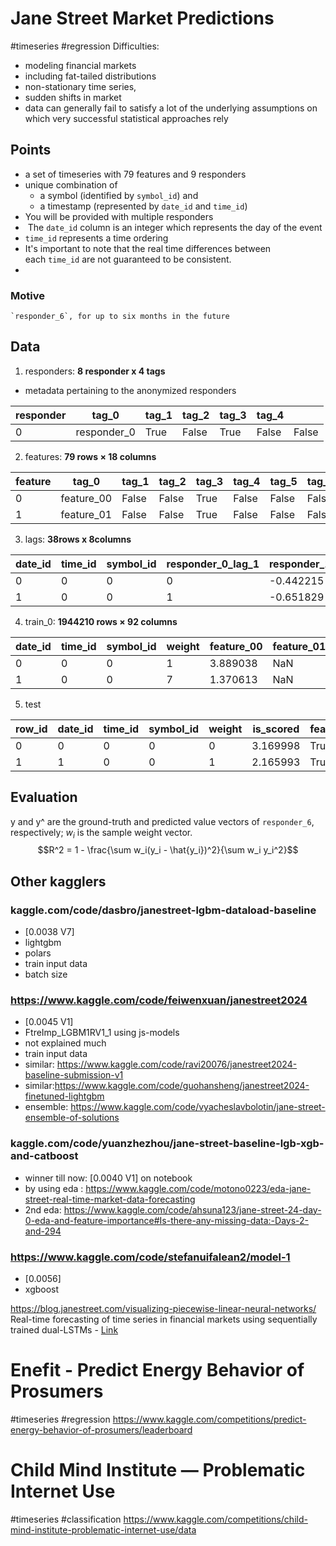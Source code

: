 
# Jane Street Market Predictions
#timeseries #regression 
Difficulties:
* modeling financial markets
* including fat-tailed distributions
* non-stationary time series,
* sudden shifts in market
* data can generally fail to satisfy a lot of the underlying assumptions on which very successful statistical approaches rely

## Points
- a set of timeseries with 79 features and 9 responders
- unique combination of 
	- a symbol (identified by `symbol_id`) and 
	- a timestamp (represented by `date_id` and `time_id`)
- You will be provided with multiple responders
-  The `date_id` column is an integer which represents the day of the event
- `time_id` represents a time ordering
- It's important to note that the real time differences between each `time_id` are not guaranteed to be consistent.
- 
### Motive
	`responder_6`, for up to six months in the future



## Data
1. responders: **8 responder x 4 tags**

- metadata pertaining to the anonymized responders

| responder | tag_0       | tag_1 | tag_2 | tag_3 | tag_4 |       |
| --------- | ----------- | ----- | ----- | ----- | ----- | ----- |
| 0         | responder_0 | True  | False | True  | False | False |

2. features:  **79 rows × 18 columns**

| feature | tag_0      | tag_1 | tag_2 | tag_3 | tag_4 | tag_5 | tag_6 | tag_7 | tag_8 | tag_9 | tag_10 | tag_11 | tag_12 | tag_13 | tag_14 | tag_15 | tag_16 |      |
| ------- | ---------- | ----- | ----- | ----- | ----- | ----- | ----- | ----- | ----- | ----- | ------ | ------ | ------ | ------ | ------ | ------ | ------ | ---- |
| 0       | feature_00 | False | False | True  | False | False | False | False | False | False | False  | False  | False  | False  | False  | True   | False  | True |
| 1       | feature_01 | False | False | True  | False | False | False | False | False | False | False  | False  | False  | False  | True   | True   | False  | True |

3. lags: **38rows x 8columns**

|date_id|time_id|symbol_id|responder_0_lag_1|responder_1_lag_1|responder_2_lag_1|responder_3_lag_1|responder_4_lag_1|responder_5_lag_1|responder_6_lag_1|responder_7_lag_1|responder_8_lag_1|
|---|---|---|---|---|---|---|---|---|---|---|---|
|0|0|0|0|-0.442215|-0.322407|0.143594|-0.926890|-0.782236|-0.036595|-1.305746|-0.795677|-0.143724|
|1|0|0|1|-0.651829|-1.707840|-0.893942|-1.065488|-1.871338|-0.615652|-1.162801|-1.205924|-1.245934|

4. train_0: **1944210 rows × 92 columns**

| date_id | time_id | symbol_id | weight | feature_00 | feature_01 | feature_02 | feature_03 | feature_04 | feature_05 | ...      | feature_78 | responder_0 | responder_1 | responder_2 | responder_3 | responder_4 | responder_5 | responder_6 | responder_7 | responder_8 |          |
| ------- | ------- | --------- | ------ | ---------- | ---------- | ---------- | ---------- | ---------- | ---------- | -------- | ---------- | ----------- | ----------- | ----------- | ----------- | ----------- | ----------- | ----------- | ----------- | ----------- | -------- |
| 0       | 0       | 0         | 1      | 3.889038   | NaN        | NaN        | NaN        | NaN        | NaN        | 0.851033 | ...        | -0.281498   | 0.738489    | -0.069556   | 1.380875    | 2.005353    | 0.186018    | 1.218368    | 0.775981    | 0.346999    | 0.095504 |
| 1       | 0       | 0         | 7      | 1.370613   | NaN        | NaN        | NaN        | NaN        | NaN        | 0.676961 | ...        | -0.302441   | 2.965889    | 1.190077    | -0.523998   | 3.849921    | 2.626981    | 5.000000    | 0.703665    | 0.216683    | 0.778639 |

5. test

|row_id|date_id|time_id|symbol_id|weight|is_scored|feature_00|feature_01|feature_02|feature_03|...|feature_69|feature_70|feature_71|feature_72|feature_73|feature_74|feature_75|feature_76|feature_77|feature_78|
|---|---|---|---|---|---|---|---|---|---|---|---|---|---|---|---|---|---|---|---|---|
|0|0|0|0|0|3.169998|True|0.0|0.0|0.0|0.0|...|-0.0|-0.0|0.0|0.0|NaN|NaN|0.0|0.0|-0.0|-0.0|
|1|1|0|0|1|2.165993|True|0.0|-0.0|0.0|0.0|...|-0.0|-0.0|0.0|-0.0|NaN|NaN|0.0|0.0|0.0|0.0|

## Evaluation
 y and y^ are the ground-truth and predicted value vectors of `responder_6`, respectively; $w_i$ is the sample weight vector.
$$R^2 = 1 - \frac{\sum w_i(y_i - \hat{y_i})^2}{\sum w_i y_i^2}$$

## Other kagglers
### kaggle.com/code/dasbro/janestreet-lgbm-dataload-baseline
- [0.0038 V7]
- lightgbm
- polars
- train input data 
- batch size


### https://www.kaggle.com/code/feiwenxuan/janestreet2024
- [0.0045 V1]
- FtreImp_LGBM1RV1_1 using js-models
- not explained much
- train input data 
- similar: https://www.kaggle.com/code/ravi20076/janestreet2024-baseline-submission-v1
- similar:https://www.kaggle.com/code/guohansheng/janestreet2024-finetuned-lightgbm
- ensemble: https://www.kaggle.com/code/vyacheslavbolotin/jane-street-ensemble-of-solutions

### kaggle.com/code/yuanzhezhou/jane-street-baseline-lgb-xgb-and-catboost
- winner till now: [0.0040 V1] on notebook
- by using eda : https://www.kaggle.com/code/motono0223/eda-jane-street-real-time-market-data-forecasting
- 2nd eda: https://www.kaggle.com/code/ahsuna123/jane-street-24-day-0-eda-and-feature-importance#Is-there-any-missing-data:-Days-2-and-294


### https://www.kaggle.com/code/stefanuifalean2/model-1
- [0.0056]
- xgboost

https://blog.janestreet.com/visualizing-piecewise-linear-neural-networks/
Real-time forecasting of time series in financial markets using sequentially trained dual-LSTMs - [Link](https://blog.janestreet.com/visualizing-piecewise-linear-neural-networks/)

# Enefit - Predict Energy Behavior of Prosumers  
#timeseries #regression
https://www.kaggle.com/competitions/predict-energy-behavior-of-prosumers/leaderboard





# Child Mind Institute — Problematic Internet Use
#timeseries #classification
https://www.kaggle.com/competitions/child-mind-institute-problematic-internet-use/data


